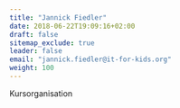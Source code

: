 ```yaml
---
title: "Jannick Fiedler"
date: 2018-06-22T19:09:16+02:00
draft: false
sitemap_exclude: true
leader: false
email: "jannick.fiedler@it-for-kids.org"
weight: 100
---
```


Kursorganisation

